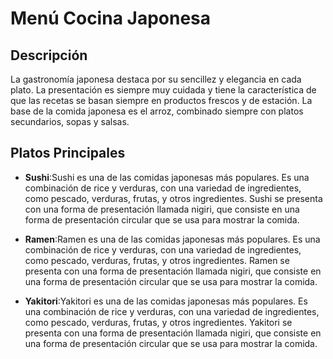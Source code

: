 # Menú Cocina Japonesa

## Descripción
La gastronomía japonesa destaca por su sencillez y elegancia en cada plato. La presentación es siempre muy cuidada y tiene la característica de que las recetas se basan siempre en productos frescos y de estación. La base de la comida japonesa es el arroz, combinado siempre con platos secundarios, sopas y salsas.

## Platos Principales
- **Sushi**:Sushi es una de las comidas japonesas más populares. Es una combinación de rice y verduras, con una variedad de ingredientes, como pescado, verduras, frutas, y otros ingredientes. Sushi se presenta con una forma de presentación llamada nigiri, que consiste en una forma de presentación circular que se usa para mostrar la comida.

- **Ramen**:Ramen es una de las comidas japonesas más populares. Es una combinación de rice y verduras, con una variedad de ingredientes, como pescado, verduras, frutas, y otros ingredientes. Ramen se presenta con una forma de presentación llamada nigiri, que consiste en una forma de presentación circular que se usa para mostrar la comida.

- **Yakitori**:Yakitori es una de las comidas japonesas más populares. Es una combinación de rice y verduras, con una variedad de ingredientes, como pescado, verduras, frutas, y otros ingredientes. Yakitori se presenta con una forma de presentación llamada nigiri, que consiste en una forma de presentación circular que se usa para mostrar la comida.

